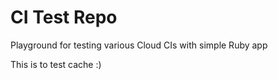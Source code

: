 # CI Test Repo

Playground for testing various Cloud CIs with simple Ruby app

This is to test cache :)
